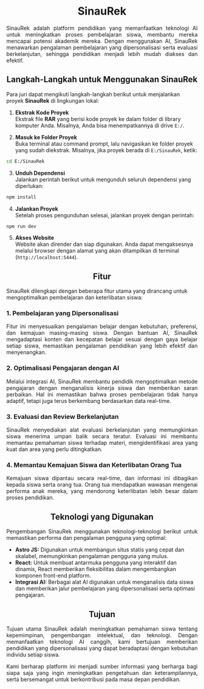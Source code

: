 <h1 align="center">SinauRek</h1>

<p align="justify">
SinauRek adalah platform pendidikan yang memanfaatkan teknologi AI untuk meningkatkan proses pembelajaran siswa, membantu mereka mencapai potensi akademik mereka. Dengan menggunakan AI, SinauRek menawarkan pengalaman pembelajaran yang dipersonalisasi serta evaluasi berkelanjutan, sehingga pendidikan menjadi lebih mudah diakses dan efektif.
</p>

<h2 align="center">Langkah-Langkah untuk Menggunakan SinauRek</h2>

Para juri dapat mengikuti langkah-langkah berikut untuk menjalankan proyek **SinauRek** di lingkungan lokal:

1. **Ekstrak Kode Proyek**  
   Ekstrak file **RAR** yang berisi kode proyek ke dalam folder di library komputer Anda. Misalnya, Anda bisa menempatkannya di drive `E:/`.

2. **Masuk ke Folder Proyek**  
   Buka terminal atau command prompt, lalu navigasikan ke folder proyek yang sudah diekstrak. Misalnya, jika proyek berada di `E:/SinauRek`, ketik:

```bash
cd E:/SinauRek
```

3. **Unduh Dependensi**  
Jalankan perintah berikut untuk mengunduh seluruh dependensi yang diperlukan:

```bash
npm install
```

4. **Jalankan Proyek**  
Setelah proses pengunduhan selesai, jalankan proyek dengan perintah:

```bash
npm run dev
```

5. **Akses Website**  
Website akan dirender dan siap digunakan. Anda dapat mengaksesnya melalui browser dengan alamat yang akan ditampilkan di terminal (`http://localhost:5444`).

<h2 align="center">Fitur</h2>

SinauRek dilengkapi dengan beberapa fitur utama yang dirancang untuk mengoptimalkan pembelajaran dan keterlibatan siswa:

### 1. Pembelajaran yang Dipersonalisasi

<p align="justify">
Fitur ini menyesuaikan pengalaman belajar dengan kebutuhan, preferensi, dan kemajuan masing-masing siswa. Dengan bantuan AI, SinauRek mengadaptasi konten dan kecepatan belajar sesuai dengan gaya belajar setiap siswa, memastikan pengalaman pendidikan yang lebih efektif dan menyenangkan.
</p>

### 2. Optimalisasi Pengajaran dengan AI

<p align="justify">
Melalui integrasi AI, SinauRek membantu pendidik mengoptimalkan metode pengajaran dengan menganalisis kinerja siswa dan memberikan saran perbaikan. Hal ini memastikan bahwa proses pembelajaran tidak hanya adaptif, tetapi juga terus berkembang berdasarkan data real-time.
</p>

### 3. Evaluasi dan Review Berkelanjutan

<p align="justify">
SinauRek menyediakan alat evaluasi berkelanjutan yang memungkinkan siswa menerima umpan balik secara teratur. Evaluasi ini membantu memantau pemahaman siswa terhadap materi, mengidentifikasi area yang kuat dan area yang perlu ditingkatkan.
</p>

### 4. Memantau Kemajuan Siswa dan Keterlibatan Orang Tua

<p align="justify">
Kemajuan siswa dipantau secara real-time, dan informasi ini dibagikan kepada siswa serta orang tua. Orang tua mendapatkan wawasan mengenai performa anak mereka, yang mendorong keterlibatan lebih besar dalam proses pendidikan.
</p>

<h2 align="center">Teknologi yang Digunakan</h2>

<p align="justify">
Pengembangan SinauRek menggunakan teknologi-teknologi berikut untuk memastikan performa dan pengalaman pengguna yang optimal:

- **Astro JS:** Digunakan untuk membangun situs statis yang cepat dan skalabel, memungkinkan pengalaman pengguna yang mulus.
- **React:** Untuk membuat antarmuka pengguna yang interaktif dan dinamis, React memberikan fleksibilitas dalam mengembangkan komponen front-end platform.
- **Integrasi AI:** Berbagai alat AI digunakan untuk menganalisis data siswa dan memberikan jalur pembelajaran yang dipersonalisasi serta optimasi pengajaran.
</p>

<h2 align="center">Tujuan</h2>

<p align="justify">
Tujuan utama SinauRek adalah meningkatkan pemahaman siswa tentang kepemimpinan, pengembangan intelektual, dan teknologi. Dengan memanfaatkan teknologi AI canggih, kami bertujuan memberikan pendidikan yang dipersonalisasi yang dapat beradaptasi dengan kebutuhan individu setiap siswa.
</p>

<p align="justify">
Kami berharap platform ini menjadi sumber informasi yang berharga bagi siapa saja yang ingin meningkatkan pengetahuan dan keterampilannya, serta bersemangat untuk berkontribusi pada masa depan pendidikan.
</p>